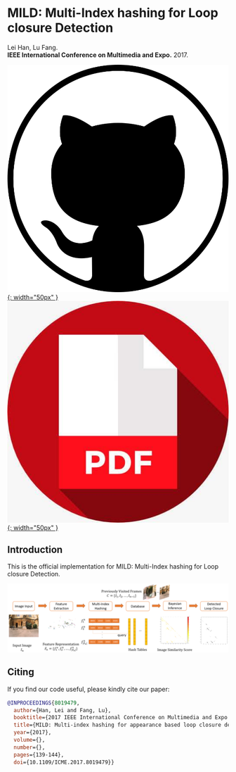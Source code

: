 # MILD: Multi-Index hashing for Loop closure Detection 

Lei Han, Lu Fang.<br/>**IEEE International Conference on Multimedia and Expo.** 2017.

[![github](/pic/github3.png){: width="50px" }](https://github.com/THU-luvision/MILD)  &nbsp;&nbsp;&nbsp;
[![pdf](/pic/pdf.jpeg){: width="50px" }](https://arxiv.org/abs/1702.08780) &nbsp;&nbsp;&nbsp;
<!-- [![video](/pic/video.png){: width="50px" }](https://www.youtube.com/watch?v=C76v3XLwWsE) -->



## Introduction
This is the official implementation for MILD: Multi-Index hashing for Loop closure Detection.

![Framework](/pic/mild.png)



## Citing

If you find our code useful, please kindly cite our paper:

```bibtex
@INPROCEEDINGS{8019479,
  author={Han, Lei and Fang, Lu},
  booktitle={2017 IEEE International Conference on Multimedia and Expo (ICME)}, 
  title={MILD: Multi-index hashing for appearance based loop closure detection}, 
  year={2017},
  volume={},
  number={},
  pages={139-144},
  doi={10.1109/ICME.2017.8019479}}
```

